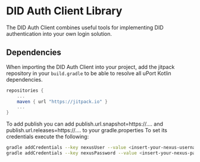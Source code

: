 # DID Auth Client Library
The DID Auth Client combines useful tools for implementing DID authentication into your own login solution. 
## Dependencies
When importing the DID Auth Client into your project, add the jitpack repository in your `build.gradle` to be able to resolve all uPort Kotlin dependencies.
```groovy
repositories {
    ...
    maven { url "https://jitpack.io" }
    ...
}
```

To add publish you can add publish.url.snapshot=https://.... and publish.url.releases=https://.... to your gradle.properties
To set its credentials execute the following:
```bash
gradle addCredentials --key nexusUser --value <insert-your-nexus-username>
gradle addCredentials --key nexusPassword --value <insert-your-nexus-password>
``` 

